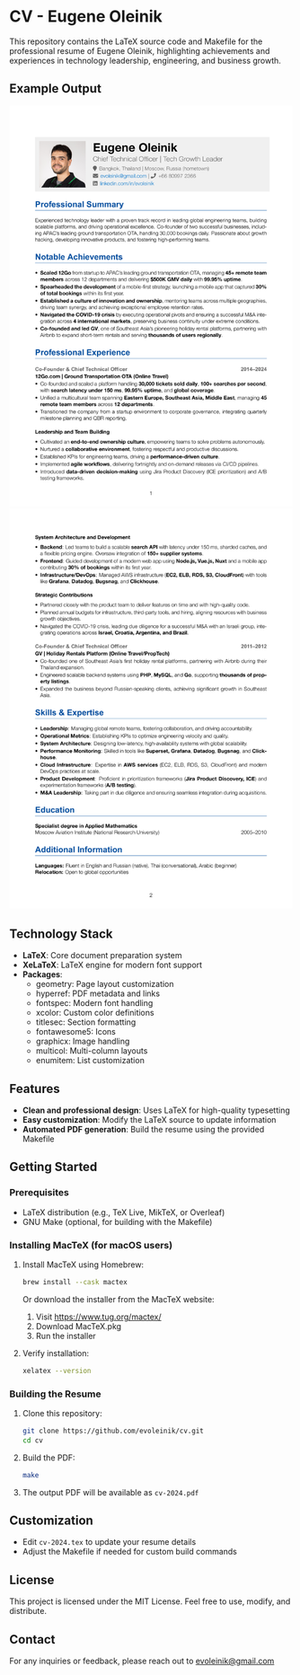 # CV - Eugene Oleinik

This repository contains the LaTeX source code and Makefile for the professional resume of Eugene Oleinik, highlighting achievements and experiences in technology leadership, engineering, and business growth.

## Example Output

![CV Page 1](cv-2024-1.png)
![CV Page 2](cv-2024-2.png)

## Technology Stack

- **LaTeX**: Core document preparation system
- **XeLaTeX**: LaTeX engine for modern font support
- **Packages**:
  - geometry: Page layout customization
  - hyperref: PDF metadata and links
  - fontspec: Modern font handling
  - xcolor: Custom color definitions
  - titlesec: Section formatting
  - fontawesome5: Icons
  - graphicx: Image handling
  - multicol: Multi-column layouts
  - enumitem: List customization

## Features

- **Clean and professional design**: Uses LaTeX for high-quality typesetting
- **Easy customization**: Modify the LaTeX source to update information
- **Automated PDF generation**: Build the resume using the provided Makefile

## Getting Started

### Prerequisites

- LaTeX distribution (e.g., TeX Live, MikTeX, or Overleaf)
- GNU Make (optional, for building with the Makefile)

### Installing MacTeX (for macOS users)

1. Install MacTeX using Homebrew:
   ```bash
   brew install --cask mactex
   ```
   
   Or download the installer from the MacTeX website:
   1. Visit https://www.tug.org/mactex/
   2. Download MacTeX.pkg
   3. Run the installer
   
2. Verify installation:
   ```bash
   xelatex --version
   ```

### Building the Resume

1. Clone this repository:
   ```bash
   git clone https://github.com/evoleinik/cv.git
   cd cv
   ```

2. Build the PDF:
   ```bash
   make
   ```

3. The output PDF will be available as `cv-2024.pdf`

## Customization

- Edit `cv-2024.tex` to update your resume details
- Adjust the Makefile if needed for custom build commands

## License

This project is licensed under the MIT License. Feel free to use, modify, and distribute.

## Contact

For any inquiries or feedback, please reach out to evoleinik@gmail.com